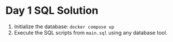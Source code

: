 # Day 1 SQL Solution

1. Initialize the database: `docker compose up`
2. Execute the SQL scripts from `main.sql` using any database tool.
